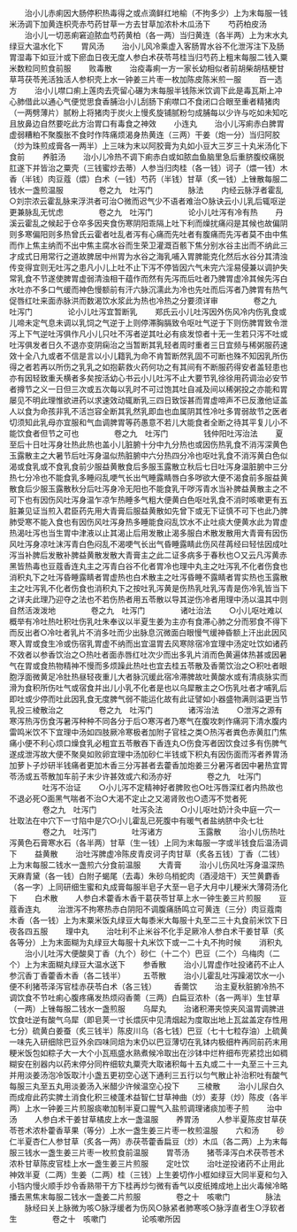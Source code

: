 <!-- { "loadSidebar": true } -->
　　治小儿赤痢因大肠停积热毒得之或点滴鲜红地榆（不拘多少）上为末每服一钱米汤调下加黄连枳壳赤芍药甘草一方去甘草加浓朴木瓜汤下
　　芍药柏皮汤
　　治小儿一切恶痢窘迫脓血芍药黄柏（各一两）当归黄连（各半两）上为末水丸绿豆大温水化下
　　胃风汤
　　治小儿风冷乘虚入客肠胃水谷不化泄泻注下及肠胃湿毒下如豆汁或下瘀血日夜无度人参白术茯苓芎桂当归芍药上粗末每服二钱入粟米数粒同煎食前服
　　败毒散
　　治疫毒痢一方一家长幼相似者前胡柴胡桔梗甘草芎茯苓羌活独活人参枳壳上水一钟姜三片枣一枚加陈皮陈米煎一服
　　百一选方
　　治小儿噤口痢上莲肉去壳留心碾为末每服半钱陈米饮调下此是毒瓦斯上冲心肺借此以通心气便觉思食香脯治小儿刮肠下痢噤口不食闭口合眼至重者精猪肉（一两劈薄片）腻粉上将猪肉于炭火上慢炙旋铺腻粉匀成脯每以少许与吃如未知吃且放鼻边自然要吃此方治胃口有毒食之神效
　　小连丸
　　治小儿泻痢赤白脾胃虚弱糟粕不聚腹胀不食时作阵痛烦渴身热黄连（三两）干姜（炮一分）当归阿胶（炒为珠煎成膏各一两半）上三味为末以阿胶膏为丸如小豆大三岁三十丸米汤化下食前
　　养脏汤
　　治小儿冷热不调下痢赤白或如脓血鱼脑里急后重脐腹绞痛脱肛遂下并皆治之粟壳（三钱蜜炒去蒂）人参当归肉桂（各一钱）诃子（煨一钱）木香（半钱）肉豆蔻（煨）白术（一钱）芍药（半钱）甘草（炙一钱）上锉散每服二钱水一盏煎温服
　　
　　卷之九　吐泻门
　　
　　脉法
　　内经云脉浮者霍乱○刘宗浓云霍乱脉来浮洪者可治○微而迟气少不语者难治○脉诀云小儿乳后辄呕逆更兼脉乱无忧虑
　　
　　卷之九　吐泻门
　　
　　论小儿吐泻有冷有热
　　丹溪云霍乱之候起于仓卒多因夹食伤寒阴阳乖隔上吐下利而燥扰痛闷是其候也故偏阴则多寒偏阳则多热曾氏云霍者吐乱者泻有心痛而先吐者有腹痛而先泻者莫不由中焦而作上焦主纳而不出中焦主腐水谷而生荣卫灌溉百骸下焦分别水谷主出而不纳此三才成式日用常行之道故脾居中州胃为水谷之海乳哺入胃脾能克化然后水谷分其清浊传变得宜则无吐泻之患凡小儿上吐不止下泻不停皆因六气未完六淫易侵兼以调护失常乳食不节遂使脾胃虚弱清浊相干蕴作而然有先泻而后吐者乃脾胃虚冷其候先泻白水吐亦不多口气缓而神色慢额前有汗六脉沉濡此为冷也先吐而后泻者乃脾胃有热气促唇红吐来面赤脉洪而数渴饮水浆此为热也冷热之分要须详审
　　
　　卷之九　吐泻门
　　
　　论小儿吐泻宜暂断乳
　　郑氏云小儿吐泻因外伤风冷内伤乳食或儿啼未定气息未调以乳饲之气逆于上则停滞胸膈致令呕吐气逆于下则伤脾胃致令泄泻上下气逆吐泻俱作凡小儿只吐不泻者逆其吐必有痰发惊者十无一生若只泻不吐或吐泻俱发者日久不退亦变阴痫治之当暂断其乳轻者周时重者三日宜频与稀粥服药速效十全八九或者不信是言以小儿籍乳为命不肯暂断然乳固不可断也殊不知因乳所伤得之者若再以所伤之乳乳之如抱薪救火药何功之有其间有不断服药得安者盖轻患也亦有因轻致重夭横者多矣按活幼心书云小儿吐泻不止大要节乳徐徐用药调治必安节者撙节之义一日但三次或五次每以乳时不可过饱其吐自减及间以稀粥投之亦能和胃屡见不明此理惟欲进药以求速效动辄断乳三四日致馁甚而胃虚啼声不已反激他证盖人以食为命孩非乳不活岂容全断其乳然乳即血也血属阴其性冷吐多胃弱故节之医者切须知此乳母亦宜服和气血调脾胃等药愚意不若儿大能食者全断之待其平复儿小不能饮食者但节之可也
　　
　　卷之九　吐泻门
　　
　　钱仲阳吐泻治法
　　夏至后十日吐泻身壮热此热也盖小儿脏腑十分中九分热也或因伤热乳食不消泻深黄色玉露散主之大暑节后吐泻身温似热脏腑中六分热四分冷也呕吐乳食不消泻黄白色似渴或食乳或不食乳食前少服益黄散食后多服玉露散立秋后七日吐泻身温脏腑中三分热七分冷也不能食乳多睡闷乱哽气长出气睡露睛唇白多哕欲大便不渴食前多服益黄散食后少服玉露散秋分后吐泻身冷无阳也不能食乳干哕泻青水当补脾益黄散主之不可下也有因伤风吐泻身温乍凉乍热睡多气粗大便黄白色呕吐乳食不消时咳嗽更有五脏兼见证当煎入君臣药先用大青膏后服益黄散如先曾下或无下证慎不可下也此乃脾肺受寒不能入食也有因伤风吐泻身热多睡能食闷乱饮水不止吐痰大便黄水此为胃虚热渴吐泻也当生胃中津液以止其渴止后用发散止渴多服白术散发散用大青膏有因伤风吐泻身凉吐沫泻青白色闷乱不渴哽气长出气昏睡露睛此伤风荏苒经曰轻怯因成吐泻当补脾后发散补脾益黄散发散大青膏主之此二证多病多于春秋也○又云凡泻黄赤黑皆热毒也豆蔻香连丸主之泻青白谷不化者胃冷也理中丸主之吐泻乳不化者伤食也消积丸下之吐泻昏睡露睛者胃虚热也白术散主之吐泻昏睡不露睛者胃实热也玉露散主之吐泻乳不化者伤食也消积丸下之按吐乳泻黄是伤热乳吐乳泻青是伤冷乳皆当下之详夫此理乃迎夺之法也不若伤热者用五苓散以导其逆伤冷者用理中汤以温其中则自然活泼泼地
　　
　　卷之九　吐泻门
　　
　　诸吐治法
　　○小儿呕吐难以概举有冷吐热吐积吐伤乳吐朱奉议以半夏生姜为主亦有食滞心肺之分而邪食不得下而反出者○冷吐者乳片不消多吐而少出脉息沉微面白眼慢气缓神昏额上汗出此因风寒入胃或食生冷或伤宿乳胃虚不纳而出宜温胃去风寒除宿冷宜理中汤定吐饮如诸药不效者以参香饮治之○热吐者面赤唇红吐次少而出多乳片消而色黄遍体热甚或因暑气在胃或食热物精神不慢而多烦躁此热吐也宜去桂五苓散及香薷饮治之○积吐者眼胞浮面微黄足冷肚热昼轻夜重儿大者脉沉缓此宿冷滞脾故吐黄酸水或有清痰脉实而滑为食积所伤吐气或宿食并出儿小乳不化者是也以乌犀散主之○伤乳吐者才哺乳后即吐或少停而吐此因乳食无度脾气弱不能运化故有此证譬如小器盛物满则溢更当节乳投三棱散治之
　　
　　卷之九　吐泻门
　　
　　诸泻治法
　　○泄泻之源有寒泻热泻伤食泻暑泻种种不同各分于后○寒泻者乃寒气在腹攻刺作痛洞下清水腹内雷鸣米饮不下宜理中汤如四肢厥冷寒极者加附子官桂之类○热泻者粪色赤黄肛门焦痛小便不利心烦口燥食乳必粗宜五苓散吞下香连丸○伤食泻者因饮食过多有伤脾气遂成泄泻故大便不聚臭如败卵宜理中汤加砂仁半钱或下积丸有因伤面而泻者养胃汤加萝卜子炒研半钱痛者更加木香三分泻甚者去藿香加炮姜三分暑泻者因中暑热宜胃苓汤或五苓散加车前子末少许甚效或六和汤亦好
　　
　　卷之九　吐泻门
　　
　　吐泻不治证
　　○小儿泻不定精神好者脾败也○吐泻唇深红者内热故也不退必死○面黑气喘者不治○大渴不定止之又渴肾败也○遗泻不觉者死
　　
　　卷之九　吐泻门
　　
　　吐泻灸法
　　○小儿呕吐奶汁灸中庭一穴一壮取法在中穴下一寸陷中是穴○小儿霍乱已死腹中有暖气者盐纳脐中灸七壮
　　
　　卷之九　吐泻门
　　
　　吐泻诸方
　　
　　玉露散
　　治小儿伤热吐泻黄色石膏寒水石（各半两）甘草（生一钱）上同为末每服一字或半钱食后温汤调下
　　益黄散
　　治吐泻脾虚冷陈皮青皮诃子肉甘草（炙各五钱）丁香（二钱）上为末每服二钱水一盏煎六分食前温服
　　大青膏
　　治小儿伤风吐泻身温深热天麻青黛（各一钱）白附子蝎尾（去毒）朱砂乌梢蛇肉（酒浸焙干）天竺黄麝香（各一字）上同研细生蜜和丸成膏每服半皂子大至一皂子大月中儿粳米大薄荷汤化下
　　白术散
　　人参白术藿香木香干葛茯苓甘草上水一钟生姜三片煎服
　　豆蔻香连丸
　　治泄泻不拘寒热赤白阴阳不调腹痛肠鸣立可黄连（三分）肉豆蔻南木香（各一钱）上为末粟米饭丸绿豆大每黍米大每服十丸至二三十丸食前米饮下日夜各四五服
　　理中丸
　　治吐利不止米谷不化手足厥冷人参白术干姜甘草（炙各等分）上为末面糊为丸绿豆大每服十丸米饮下或一二十丸不拘时候
　　消积丸
　　治小儿吐泻大便酸臭丁香（九个）砂仁（十二个）巴豆（二个）乌梅肉（二个）上为末面糊丸绿豆大温水送下
　　参香散
　　治小儿胃虚作吐投诸药不止人参沉香丁香藿香木香（各二钱半）
　　五苓散
　　治小儿霍乱吐泻躁渴饮水一小便不利猪苓泽泻官桂赤茯苓白术（各三钱）
　　香薷饮
　　治主夏秋脏腑冷热不调饮食不节吐痢心腹疼痛发热烦闷香薷（三两）白扁豆浓朴（各一两半）生甘草（一两）上锉每服二钱水一盏煎服
　　乌犀丸
　　治诸积滞夹惊夹风温胃调脾进饮食吐逆有酸气乌犀（即皂荚一寸长煨灰中见清烟起为度取出地上瓦盆盖定存性用七分）硫黄白姜蚕（炙三钱半）陈皮川乌（各七钱）巴豆（七十七粒存油）上硫黄一味先入研细除巴豆外余四味同焙为末仍以巴豆薄切在乳钵内极细杵再同前药末用粳米饭包如粽子大一大个小瓦瓶盛水熟煮候冷取出在沙钵中烂杵细布兜紧捻出如稠糊安在别器内以药末停分同杵细软丸粟壳大取诸积每十五丸或二十一丸至三十三丸并用淡姜汤泡冷饭取汁小盏五更初空心送下通利三五行以匀气散止补治积吐有酸气每服三丸至五丸用淡姜汤入米醋少许候温空心投下
　　三棱散
　　治小儿尿白久而成疳此药实脾土消食化积三棱蓬术益智仁甘草神曲（炒）麦芽（炒）陈皮（各半两）上水一钟姜三片煎服痰嗽加制半夏口腥气入盐煎调理诸痰加枣子煎
　　治中汤
　　人参白术干姜甘草橘皮上水一盏温服
　　养胃汤
　　人参半夏陈皮甘草茯苓苍术浓朴藿香草果（等分）上水一盏生姜三片枣一枚煎温服
　　六和汤
　　砂仁半夏杏仁人参甘草（炙各一两）赤茯苓藿香扁豆（炒）木瓜（各二两）上为末每服三钱水一盏生姜三片枣一枚煎食前温服
　　胃苓汤
　　猪苓泽泻白术茯苓苍术浓朴甘草陈皮官桂上水一盏生姜三片煎服
　　定吐饮
　　治吐逆投诸药不止用此神效半夏（二两）生姜（二两）桂（三钱）上生姜切作小框如绿豆大同半夏和匀入小铛内慢火顺手炒令香熟带干方下桂再炒匀微有香气以皮纸摊成地上出火毒候冷略播去黑焦末每服二钱水一盏姜二片煎服
　　
　　卷之十　咳嗽门
　　
　　脉法
　　脉经曰关上脉微为咳○脉浮缓者为伤风○脉紧者肺寒咳○脉浮直者生○浮软者生
　　
　　卷之十　咳嗽门
　　
　　论咳嗽所因
